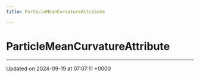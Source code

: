 ```yaml
---
title: ParticleMeanCurvatureAttribute

---
```


# ParticleMeanCurvatureAttribute





-------------------------------

Updated on 2024-09-19 at 07:07:11 +0000